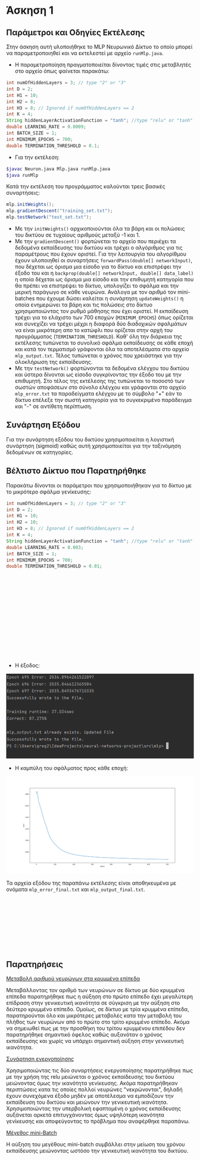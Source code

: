 
# **Άσκηση 1**

## **Παράμετροι και Οδηγίες Εκτέλεσης**

Στην άσκηση αυτή υλοποιήθηκε το MLP Νευρωνικό Δίκτυο το οποίο μπορεί να
παραμετροποιηθεί και να εκτελεστεί με αρχείο `runMlp.java`.

+ Η παραμετροποίηση πραγματοποιείται δίνοντας τιμές στις μεταβλητές στο αρχείο
όπως φαίνεται παρακάτω:

```java
int numOfHiddenLayers = 3; // type "2" or "3"
int D = 2;
int H1 = 10;
int H2 = 8;
int H3 = 8; // Ignored if numOfHiddenLayers == 2
int K = 4;
String hiddenLayerActivationFunction = "tanh"; //type "relu" or "tanh"
double LEARNING_RATE = 0.0009;
int BATCH_SIZE = 1;
int MINIMUM_EPOCHS = 700;
double TERMINATION_THRESHOLD = 0.1;
```

+ Για την εκτέλεση:
  
```bash
$javac Neuron.java Mlp.java runMlp.java
$java runMlp 
```

Κατά την εκτέλεση του προγράμματος καλούνται τρεις βασικές συναρτήσεις:

```java
mlp.initWeights();
mlp.gradientDescent("training_set.txt");
mlp.testNetwork("test_set.txt");
```

+ Με την `initWeights()` αρχικοποιούνται όλα τα βάρη και οι πολώσεις του δικτύου
σε τυχαίους αριθμούς μεταξύ -1 και 1.
+ Με την `gradientDescent()` φορτώνεται το αρχείο που περιέχει τα δεδομένα εκπαίδευσης
του δικτύου και τρέχει ο αλγόριθμος για τις παραμέτρους που έχουν οριστεί. Για την
λειτουργία του αλγορίθμου έχουν υλοποιηθεί οι συναρτήσεις `forwardPass(double[] networkInput)`,
που δέχεται ως όρισμα μια είσοδο για το δίκτυο και επιστρέφει την έξοδο του και η
`backprop(double[] networkInput, double[] data_label)` η οποία δέχεται ως όρισμα μια είσοδο
και την επιθυμητή κατηγορία που θα πρέπει να επιστρέψει το δίκτυο, υπολογίζει το σφάλμα και
την μερική παράγωγο σε κάθε νευρώνα. Ανάλογα με τον αριθμό τον mini-batches που έχουμε δώσει
καλείται η συνάρτηση `updateWeights()` η οποία ενημερώνει τα βάρη και τις πολώσεις στο δίκτυο
χρησιμοποιώντας τον ρυθμό μάθησης που έχει οριστεί. Η εκπαίδευση τρέχει για το ελάχιστο των 700
εποχών (`MINIMUM_EPOCHS`) όπως ορίζεται και συνεχίζει να τρέχει μέχρι η διαφορά δύο διαδοχικών
σφαλμάτων να είναι μικρότερη απο το κατώφλι που ορίζεται στην αρχή του προγράμματος
(`TERMINATION_THRESHOLD`). Καθ' όλη την διάρκεια της εκτέλεσης τυπώνεται το συνολικό σφάλμα
εκπαίδευσης σε κάθε εποχή και κατά τον τερματισμό γράφονται όλα τα αποτελέσματα στο αρχείo
`mlp_output.txt`. Τέλος τυπώνεται ο χρόνος που χρειάστηκε για την ολοκλήρωση της εκπαίδευσης.
+ Με την `testNetwork()` φορτώνονται τα δεδομένα ελέγχου του δικτύου και ύστερα δίνονται ως είσοδο
συγκρίνοντας την έξοδο του με την επιθυμητή. Στο τέλος της εκτέλεσης της τυπώνεται το ποσοστό
των σωστών αποφάσεων στο σύνολο ελέγχου και γράφονται στο αρχείο `mlp_error.txt` τα παραδείγματα
ελέγχου με το σύμβολο "+" εάν το δίκτυο επέλεξε την σωστή κατηγορία για το συγκεκριμένο παράδειγμα
και "-" σε αντίθετη περίπτωση.

## **Συνάρτηση Εξόδου**

Για την συνάρτηση εξόδου του δικτύου χρησιμοποιείται η λογιστική συνάρτηση (sigmoid)
καθώς αυτή χρησιμοποιείται για την ταξινόμηση δεδομένων σε κατηγορίες.  

## **Βέλτιστο Δίκτυο που Παρατηρήθηκε**

Παρακάτω δίνονται οι παράμετροι που χρησιμοποιήθηκαν για το δίκτυο με το
μικρότερο σφάλμα γενίκευσης:

```java
int numOfHiddenLayers = 3; // type "2" or "3"
int D = 2;
int H1 = 10;
int H2 = 10;
int H3 = 8; // Ignored if numOfHiddenLayers == 2
int K = 4;
String hiddenLayerActivationFunction = "tanh"; //type "relu" or "tanh"
double LEARNING_RATE = 0.003;
int BATCH_SIZE = 1;
int MINIMUM_EPOCHS = 700;
double TERMINATION_THRESHOLD = 0.01;
```

</br>
</br>
</br>
</br>
</br>
</br>
</br>
</br>
</br>
</br>
</br>
</br>
</br>

+ Η έξοδος:

![best_run](images/best_performance_output.png)

+ Η καμπύλη του σφάλματος προς κάθε εποχή:
  
![error-epoch-plot](images/error-epoch-plot.png)

Τα αρχεία εξόδου της παραπάνω εκτέλεσης είναι αποθηκευμένα με
ονόματα `mlp_error_final.txt` και `mlp_output_final.txt`.

</br>
</br>
</br>
</br>
</br>
</br>
</br>
</br>

## **Παρατηρήσεις**

<ins>Μεταβολή αριθμού νευρώνων στα κρυμμένα επίπεδα</ins>

Μεταβάλλοντας τον αριθμό των νευρώνων σε δίκτυο με δύο κρυμμένα επίπεδα
παρατηρήθηκε πως η αύξηση στο πρώτο επίπεδο έχει μεγαλύτερη επίδραση στην
γενικευτική ικανότητα σε σύγκριση με την αύξηση στο δεύτερο κρυμμένο επίπεδο.
Ομοίως, σε δίκτυο με τρία κρυμμένα επίπεδα, παρατηρούνται όλο και μικρότερες
μεταβολές κατα την μεταβολή του πλήθος των νευρώνων από το πρώτο στο τρίτο
κρυμμένο επίπεδο.
Ακόμα να σημειωθεί πως με την προσθήκη του τρίτου κρυμμένου επιπέδου δεν
παρατηρήθηκε σημαντικό όφελος καθώς αυξανόταν ο χρόνος εκπαίδευσης και
χωρίς να υπάρχει σημαντική αύξηση στην γενικευτική ικανότητα.

<ins>Συνάρτηση ενεργοποίησης</ins>

Χρησιμοποιώντας τις δύο συναρτήσεις ενεργοποίησης παρατηρήθηκε πως με την χρήση της relu
μειώνεται ο χρόνος εκπαίδευσης του δικτύου μειώνοντας όμως την ικανότητα γενίκευσης.
Ακόμα παρατηρήθηκαν περιπτώσεις κατα τις οποίες πολλοί νευρώνες "νεκρώνονται",
δηλαδή έχουν συνεχόμενα έξοδο μηδέν με αποτέλεσμα να εμποδίζουν την εκπαίδευση
του δικτύου και μειώνουν την γενικευτική ικανότητα.
Χρησιμοποιώντας την υπερβολική εφαπτομένη ο χρόνος εκπαίδευσης αυξάνεται αρκετά
επιτυγχάνοντας όμως υψηλότερη ικανότητα γενίκευσης και αποφεύγοντας το πρόβλημα
που αναφέρθηκε παραπάνω.

<ins>Μέγεθος mini-Batch</ins>

Η αύξηση του μεγέθους mini-batch συμβάλλει στην μείωση του χρόνου εκπαίδευσης
μειώνοντας ωστόσο την γενικευτική ικανότητα του δικτύου.